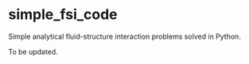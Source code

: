 # simple_fsi_code
Simple analytical fluid-structure interaction problems solved in Python.

To be updated.
